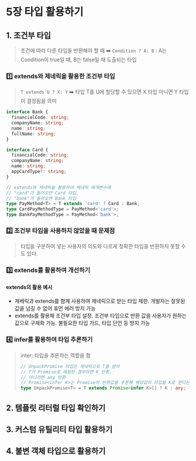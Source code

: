 # 5장 타입 활용하기

## 1. 조건부 타입

> 조건에 따라 다른 타입을 반환해야 할 때
> ➡️ `Condition ? A: B` : A는 Condition이 true일 때, B는 false일 때 도출되는 타입

### 1️⃣ extends와 제네릭을 활용한 조건부 타입

> `T extends U ? X: Y`
> ➡️ 타입 T를 U에 할당할 수 있으면 X 타입 아니면 Y 타입이 결정됨을 의미

```ts
interface Bank {
  financialCode: string;
  companyName: string;
  name: string;
  fullName: string;
}

interface Card {
  financialCode: string;
  companyName: string;
  name: string;
  appCardType?: string;
}

// extends와 제네릭을 활용하여 제네릭 매개변수에
// "card"가 들어오면 Card 타입,
// "bank"가 들어오면 Bank 타입
type PayMethod<T> = T extends 'card' ? Card : Bank;
type CardPayMethodType = PayMethod<'card'>;
type BankPayMethodType = PayMethod<'bank'>;
```

### 2️⃣ 조건부 타입을 사용하지 않았을 때 문제점

> 타입을 구분하여 넣는 사용자의 의도와 다르게 정확한 타입을 반환하지 못할 수도 있다.

### 3️⃣ extends를 활용하여 개선하기

#### extends의 활용 예시

- 제베릭과 extends를 함께 사용하여 제네릭으로 받는 타입 제한. 개발자는 잘못된 값을 넘길 수 없어 휴먼 에러 방지 가능
- extends를 활용해 조건부 타입 설정. 조건부 타입으로 반환 값을 사용자가 원하는 값으로 구체화 가능. 불필요한 타입 가드, 타입 단언 등 방지 가능

### 4️⃣ infer를 활용하여 타입 추론하기

> inter: 타입을 추론하는 역할을 함
>
> ```ts
> // UnpackPromise 타입은 제네릭으로 T를 받아
> // T가 Promise로 래핑된 경우라면 K 반환,
> // 아니라면 any 반환
> // Promise<infer K>는 Promise의 반환값을 추론해 해당값의 타입을 K로 한다는 의미
> type UnpackPromise<T> = T extends Promise<infer K>[] ? K : any;
> ```

## 2. 템플릿 리터럴 타입 확인하기

## 3. 커스텀 유틸리티 타입 활용하기

## 4. 불변 객체 타입으로 활용하기
